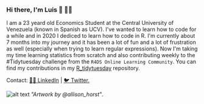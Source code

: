 ### Hi there, I'm Luis 👋 :man_technologist:

I am a 23 yeard old Economics Student at the Central University of Venezuela (known in Spanish as UCV). I've wanted to learn how to code for a while and in 2020 I dediced to learn how to code in R. I'm currently about 7 months into my journey and it has been a lot of fun and a lot of frustration as well (especially when trying to learn regular expressions). Now I'm taking my time learning statistics from scratch and also contributing weekly to the #Tidytuesday challenge from the `R4DS Online Learning Community`. You can find my contributions in my [R_tidytuesday](https://github.com/Zetluis/R_Tidytuesday) repository. 

Contact:  <a href="https://www.linkedin.com/in/luis-freites-navia/">:man_office_worker: LinkedIn</a> | <a href="https://twitter.com/Luisfreii/">:bird: Twitter.</a>

![alt text](https://github.com/allisonhorst/stats-illustrations/blob/master/rstats-artwork/monster_support.jpg?raw=true)
*"Artwork by @allison_horst"*.

